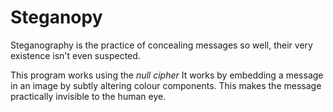 # Steganopy
Steganography is the practice of concealing messages so well, their very existence isn't even suspected.

This program works using the *null cipher*
It works by embedding a message in an image by subtly altering colour components. This makes the message practically invisible to the human eye.

